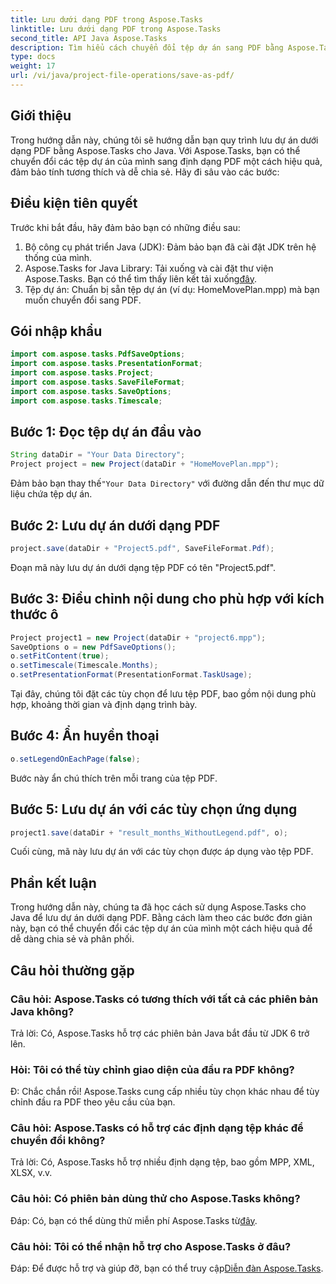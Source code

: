 ```yaml
---
title: Lưu dưới dạng PDF trong Aspose.Tasks
linktitle: Lưu dưới dạng PDF trong Aspose.Tasks
second_title: API Java Aspose.Tasks
description: Tìm hiểu cách chuyển đổi tệp dự án sang PDF bằng Aspose.Tasks cho Java. Các bước đơn giản để chuyển đổi hiệu quả.
type: docs
weight: 17
url: /vi/java/project-file-operations/save-as-pdf/
---
```

## Giới thiệu
Trong hướng dẫn này, chúng tôi sẽ hướng dẫn bạn quy trình lưu dự án dưới dạng PDF bằng Aspose.Tasks cho Java. Với Aspose.Tasks, bạn có thể chuyển đổi các tệp dự án của mình sang định dạng PDF một cách hiệu quả, đảm bảo tính tương thích và dễ chia sẻ. Hãy đi sâu vào các bước:
## Điều kiện tiên quyết
Trước khi bắt đầu, hãy đảm bảo bạn có những điều sau:
1. Bộ công cụ phát triển Java (JDK): Đảm bảo bạn đã cài đặt JDK trên hệ thống của mình.
2.  Aspose.Tasks for Java Library: Tải xuống và cài đặt thư viện Aspose.Tasks. Bạn có thể tìm thấy liên kết tải xuống[đây](https://releases.aspose.com/tasks/java/).
3. Tệp dự án: Chuẩn bị sẵn tệp dự án (ví dụ: HomeMovePlan.mpp) mà bạn muốn chuyển đổi sang PDF.

## Gói nhập khẩu
```java
import com.aspose.tasks.PdfSaveOptions;
import com.aspose.tasks.PresentationFormat;
import com.aspose.tasks.Project;
import com.aspose.tasks.SaveFileFormat;
import com.aspose.tasks.SaveOptions;
import com.aspose.tasks.Timescale;
```
## Bước 1: Đọc tệp dự án đầu vào
```java
String dataDir = "Your Data Directory";
Project project = new Project(dataDir + "HomeMovePlan.mpp");
```
 Đảm bảo bạn thay thế`"Your Data Directory"` với đường dẫn đến thư mục dữ liệu chứa tệp dự án.
## Bước 2: Lưu dự án dưới dạng PDF
```java
project.save(dataDir + "Project5.pdf", SaveFileFormat.Pdf);
```
Đoạn mã này lưu dự án dưới dạng tệp PDF có tên "Project5.pdf".
## Bước 3: Điều chỉnh nội dung cho phù hợp với kích thước ô
```java
Project project1 = new Project(dataDir + "project6.mpp");
SaveOptions o = new PdfSaveOptions();
o.setFitContent(true);
o.setTimescale(Timescale.Months);
o.setPresentationFormat(PresentationFormat.TaskUsage);
```
Tại đây, chúng tôi đặt các tùy chọn để lưu tệp PDF, bao gồm nội dung phù hợp, khoảng thời gian và định dạng trình bày.
## Bước 4: Ẩn huyền thoại
```java
o.setLegendOnEachPage(false);
```
Bước này ẩn chú thích trên mỗi trang của tệp PDF.
## Bước 5: Lưu dự án với các tùy chọn ứng dụng
```java
project1.save(dataDir + "result_months_WithoutLegend.pdf", o);
```
Cuối cùng, mã này lưu dự án với các tùy chọn được áp dụng vào tệp PDF.

## Phần kết luận
Trong hướng dẫn này, chúng ta đã học cách sử dụng Aspose.Tasks cho Java để lưu dự án dưới dạng PDF. Bằng cách làm theo các bước đơn giản này, bạn có thể chuyển đổi các tệp dự án của mình một cách hiệu quả để dễ dàng chia sẻ và phân phối.
## Câu hỏi thường gặp
### Câu hỏi: Aspose.Tasks có tương thích với tất cả các phiên bản Java không?
Trả lời: Có, Aspose.Tasks hỗ trợ các phiên bản Java bắt đầu từ JDK 6 trở lên.
### Hỏi: Tôi có thể tùy chỉnh giao diện của đầu ra PDF không?
Đ: Chắc chắn rồi! Aspose.Tasks cung cấp nhiều tùy chọn khác nhau để tùy chỉnh đầu ra PDF theo yêu cầu của bạn.
### Câu hỏi: Aspose.Tasks có hỗ trợ các định dạng tệp khác để chuyển đổi không?
Trả lời: Có, Aspose.Tasks hỗ trợ nhiều định dạng tệp, bao gồm MPP, XML, XLSX, v.v.
### Câu hỏi: Có phiên bản dùng thử cho Aspose.Tasks không?
 Đáp: Có, bạn có thể dùng thử miễn phí Aspose.Tasks từ[đây](https://releases.aspose.com/).
### Câu hỏi: Tôi có thể nhận hỗ trợ cho Aspose.Tasks ở đâu?
 Đáp: Để được hỗ trợ và giúp đỡ, bạn có thể truy cập[Diễn đàn Aspose.Tasks](https://forum.aspose.com/c/tasks/15).